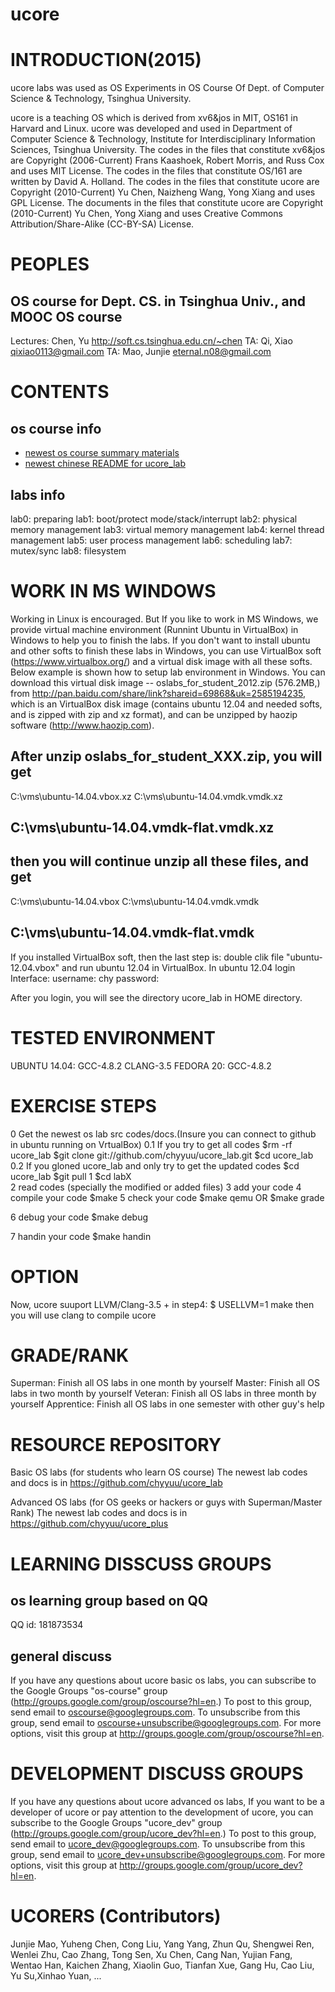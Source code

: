 # ucore
INTRODUCTION(2015)
============

ucore labs was used as OS Experiments in OS Course Of Dept. of Computer Science & Technology, Tsinghua University.

ucore is a teaching OS which is derived from xv6&jos in MIT, OS161 in Harvard and Linux.
ucore was developed and used in Department of Computer Science & Technology, Institute for Interdisciplinary Information Sciences, Tsinghua University.
The codes in the files that constitute xv6&jos are Copyright (2006-Current) Frans Kaashoek, Robert Morris, and Russ Cox and uses MIT License.
The codes in the files that constitute OS/161 are written by David A. Holland.
The codes in the files that constitute ucore are Copyright (2010-Current) Yu Chen, Naizheng Wang, Yong Xiang and uses GPL License.
The documents in the files that constitute ucore are Copyright (2010-Current) Yu Chen, Yong Xiang and uses Creative Commons Attribution/Share-Alike (CC-BY-SA) License. 

PEOPLES 
========

OS course for Dept. CS. in Tsinghua Univ., and MOOC OS course
-----------------------------------

Lectures: Chen, Yu   http://soft.cs.tsinghua.edu.cn/~chen
TA: Qi, Xiao  qixiao0113@gmail.com
TA: Mao, Junjie eternal.n08@gmail.com

CONTENTS
========

os course info
----------------

* [newest os course summary materials](https://github.com/chyyuu/mooc_os)
* [newest chinese README for ucore_lab](https://github.com/chyyuu/ucore_lab/)

labs info
----------------

lab0: preparing
lab1: boot/protect mode/stack/interrupt
lab2: physical memory management
lab3: virtual memory management
lab4: kernel thread management
lab5: user process management
lab6: scheduling
lab7: mutex/sync
lab8: filesystem

WORK IN MS WINDOWS
==================

Working in Linux is encouraged. But If you like to work in MS Windows, we provide virtual machine environment (Runnint Ubuntu in VirtualBox) in
Windows to help you to finish the labs. If you don't want to install ubuntu and other softs to finish these labs in Windows, you can use 
VirtualBox soft (https://www.virtualbox.org/) and a virtual disk image with all these softs. Below example is shown how to setup lab environment in Windows.
You can download this virtual disk image -- oslabs_for_student_2012.zip (576.2MB,) from  http://pan.baidu.com/share/link?shareid=69868&uk=2585194235, which
is an VirtualBox disk image (contains ubuntu 12.04 and needed softs, and is zipped with zip and xz format), and can be unzipped 
by haozip software (http://www.haozip.com). 

After unzip oslabs_for_student_XXX.zip, you will get 
---

C:\vms\ubuntu-14.04.vbox.xz
C:\vms\ubuntu-14.04.vmdk.vmdk.xz

C:\vms\ubuntu-14.04.vmdk-flat.vmdk.xz
---

then you will continue unzip all these files, and get
---

C:\vms\ubuntu-14.04.vbox
C:\vms\ubuntu-14.04.vmdk.vmdk

C:\vms\ubuntu-14.04.vmdk-flat.vmdk
---

If you installed VirtualBox soft, then the last step is: double clik file "ubuntu-12.04.vbox" and run ubuntu 12.04 in VirtualBox.
In ubuntu 12.04 login Interface:
username: chy
password: <SPACE KEY>

After you login, you will see the directory ucore_lab in HOME directory.

TESTED ENVIRONMENT
==================

UBUNTU 14.04: GCC-4.8.2 CLANG-3.5
FEDORA 20: GCC-4.8.2

EXERCISE STEPS
==============

0 Get the newest os lab src codes/docs.(Insure you can connect to github in ubuntu running on VrtualBox)
0.1 If you try to get all codes
  $rm -rf ucore_lab
  $git clone git://github.com/chyyuu/ucore_lab.git
  $cd ucore_lab
0.2 If you gloned ucore_lab and only try to get the updated codes
  $cd ucore_lab
  $git pull
1 $cd labX  
2 read codes (specially the modified or added files)
3 add your code
4 compile your code
  $make
5 check your code
  $make qemu
OR
  $make grade

6 debug your code
  $make debug

7 handin your code
  $make handin

OPTION
==============

Now, ucore suuport LLVM/Clang-3.5 + 
in step4:
  $ USELLVM=1 make
then you will use clang to compile ucore

GRADE/RANK
==========

Superman: Finish all OS labs in one month by yourself
Master: Finish all OS labs in two month by yourself
Veteran: Finish all OS labs in three month by yourself
Apprentice: Finish all OS labs in one semester with other guy's help

RESOURCE REPOSITORY
===================

Basic OS labs (for students who learn OS course)
The newest lab codes and docs is in https://github.com/chyyuu/ucore_lab

Advanced OS labs (for OS geeks or hackers or guys with Superman/Master Rank)
The newest lab codes and docs is in https://github.com/chyyuu/ucore_plus

LEARNING DISSCUSS GROUPS
========================

os learning group based on QQ 
-------------------------------

QQ id: 181873534

general discuss
--------------------------------

If you have any questions about ucore basic os labs, 
you can subscribe to the Google Groups "os-course" group (http://groups.google.com/group/oscourse?hl=en.)
To post to this group, send email to oscourse@googlegroups.com.
To unsubscribe from this group, send email to oscourse+unsubscribe@googlegroups.com.
For more options, visit this group at http://groups.google.com/group/oscourse?hl=en.

DEVELOPMENT DISCUSS GROUPS
==========================

If you have any questions about ucore advanced os labs, 
If you want to be a developer of ucore or pay attention to the development of ucore, 
you can subscribe to the Google Groups "ucore_dev" group (http://groups.google.com/group/ucore_dev?hl=en.)
To post to this group, send email to ucore_dev@googlegroups.com.
To unsubscribe from this group, send email to ucore_dev+unsubscribe@googlegroups.com.
For more options, visit this group at http://groups.google.com/group/ucore_dev?hl=en.

UCORERS (Contributors)
======================

Junjie Mao, Yuheng Chen, Cong Liu, Yang Yang, Zhun Qu, Shengwei Ren, Wenlei Zhu, Cao Zhang, Tong Sen, Xu Chen, 
Cang Nan, Yujian Fang, Wentao Han, Kaichen Zhang, Xiaolin Guo, Tianfan Xue, Gang Hu, Cao Liu, Yu Su,Xinhao Yuan, ...
